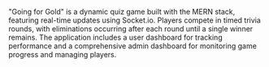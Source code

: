 "Going for Gold" is a dynamic quiz game built with the MERN stack, featuring real-time updates using Socket.io. Players compete in timed trivia rounds, with eliminations occurring after each round until a single winner remains. The application includes a user dashboard for tracking performance and a comprehensive admin dashboard for monitoring game progress and managing players.
